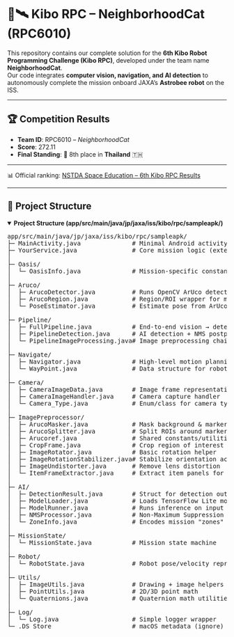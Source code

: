 # 🚀🛰️ Kibo RPC – NeighborhoodCat (RPC6010)

This repository contains our complete solution for the **6th Kibo Robot Programming Challenge (Kibo RPC)**, developed under the team name **NeighborhoodCat**.  
Our code integrates **computer vision, navigation, and AI detection** to autonomously complete the mission onboard JAXA’s **Astrobee robot** on the ISS.

---

## 🏆 Competition Results
- **Team ID**: RPC6010 – *NeighborhoodCat*  
- **Score**: 272.11  
- **Final Standing**: 🥇 8th place in **Thailand** 🇹🇭  

---

📊 Official ranking: [NSTDA Space Education – 6th Kibo RPC Results](https://www.nstda.or.th/spaceeducation/ranking-score-for-the-6th-kibo-rpc/)

---

## 📂 Project Structure
<details open>
  <summary><b>Project Structure (app/src/main/java/jp/jaxa/iss/kibo/rpc/sampleapk/)</b></summary>

<pre>
app/src/main/java/jp/jaxa/iss/kibo/rpc/sampleapk/
├─ MainActivity.java              # Minimal Android activity entrypoint
├─ YourService.java               # Core mission logic (extends KiboRpcService)
│
├─ Oasis/
│  └─ OasisInfo.java              # Mission-specific constants and configs
│
├─ Aruco/
│  ├─ ArucoDetector.java          # Runs OpenCV ArUco detection
│  ├─ ArucoRegion.java            # Region/ROI wrapper for markers
│  └─ PoseEstimator.java          # Estimate pose from ArUco + camera intrinsics
│
├─ Pipeline/
│  ├─ FullPipeline.java           # End-to-end vision → detection pipeline
│  ├─ PipelineDetection.java      # AI detection + NMS postprocessing
│  └─ PipelineImageProcessing.java# Image preprocessing chain
│
├─ Navigate/
│  ├─ Navigator.java              # High-level motion planning
│  └─ WayPoint.java               # Data structure for robot waypoints
│
├─ Camera/
│  ├─ CameraImageData.java        # Image frame representation
│  ├─ CameraImageHandler.java     # Camera capture handler
│  └─ Camera_Type.java            # Enum/class for camera types
│
├─ ImagePreprocessor/
│  ├─ ArucoMasker.java            # Mask background & markers
│  ├─ ArucoSplitter.java          # Split ROIs around markers
│  ├─ Arucoref.java               # Shared constants/utilities
│  ├─ CropFrame.java              # Crop region of interest
│  ├─ ImageRotator.java           # Basic rotation helper
│  ├─ ImageRotationStabilizer.java# Stabilize orientation across frames
│  ├─ ImageUndistorter.java       # Remove lens distortion
│  └─ ItemFrameExtractor.java     # Extract item panels for detection
│
├─ AI/
│  ├─ DetectionResult.java        # Struct for detection outputs
│  ├─ ModelLoader.java            # Loads TensorFlow Lite model
│  ├─ ModelRunner.java            # Runs inference on input frames
│  ├─ NMSProcessor.java           # Non-Maximum Suppression
│  └─ ZoneInfo.java               # Encodes mission "zones"
│
├─ MissionState/
│  └─ MissionState.java           # Mission state machine
│
├─ Robot/
│  └─ RobotState.java             # Robot pose/velocity representation
│
├─ Utils/
│  ├─ ImageUtils.java             # Drawing + image helpers
│  ├─ PointUtils.java             # 2D/3D point math
│  └─ Quaternions.java            # Quaternion math utilities
│
├─ Log/
│  └─ Log.java                    # Simple logger wrapper
└─ .DS_Store                      # macOS metadata (ignore)
</pre>
</details>
